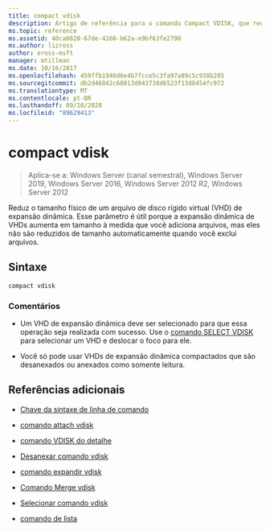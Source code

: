 ```yaml
---
title: compact vdisk
description: Artigo de referência para o comando Compact VDISK, que reduz o tamanho físico de um arquivo de disco rígido virtual (VHD) de expansão dinâmica.
ms.topic: reference
ms.assetid: 40ca0820-67de-4160-b62a-e9bf63fe2790
ms.author: lizross
author: eross-msft
manager: mtillman
ms.date: 10/16/2017
ms.openlocfilehash: 459ffb1940d6e4b7fcce5c3fa97a89c5c938b205
ms.sourcegitcommit: db2d46842c68813d043738d6523f13d8454fc972
ms.translationtype: MT
ms.contentlocale: pt-BR
ms.lasthandoff: 09/10/2020
ms.locfileid: "89629413"
---
```

# <a name="compact-vdisk"></a>compact vdisk

> Aplica-se a: Windows Server (canal semestral), Windows Server 2019, Windows Server 2016, Windows Server 2012 R2, Windows Server 2012

Reduz o tamanho físico de um arquivo de disco rígido virtual (VHD) de expansão dinâmica. Esse parâmetro é útil porque a expansão dinâmica de VHDs aumenta em tamanho à medida que você adiciona arquivos, mas eles não são reduzidos de tamanho automaticamente quando você exclui arquivos.

## <a name="syntax"></a>Sintaxe

```
compact vdisk
```

### <a name="remarks"></a>Comentários

- Um VHD de expansão dinâmica deve ser selecionado para que essa operação seja realizada com sucesso. Use o [comando SELECT VDISK](select-vdisk.md) para selecionar um VHD e deslocar o foco para ele.

- Você só pode usar VHDs de expansão dinâmica compactados que são desanexados ou anexados como somente leitura.

## <a name="additional-references"></a>Referências adicionais

- [Chave da sintaxe de linha de comando](command-line-syntax-key.md)

- [comando attach vdisk](attach-vdisk.md)

- [comando VDISK do detalhe](detail-vdisk.md)

- [Desanexar comando vdisk](detach-vdisk.md)

- [comando expandir vdisk](expand-vdisk.md)

- [Comando Merge vdisk](merge-vdisk.md)

- [Selecionar comando vdisk](select-vdisk.md)

- [comando de lista](list.md)
